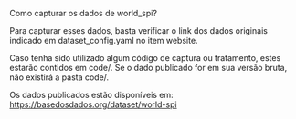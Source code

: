 Como capturar os dados de world_spi? 

Para capturar esses dados, basta verificar o link dos dados originais indicado em dataset_config.yaml no item website.

Caso tenha sido utilizado algum código de captura ou tratamento, estes estarão contidos em code/. Se o dado publicado for em sua versão bruta, não existirá a pasta code/.

Os dados publicados estão disponíveis em: https://basedosdados.org/dataset/world-spi